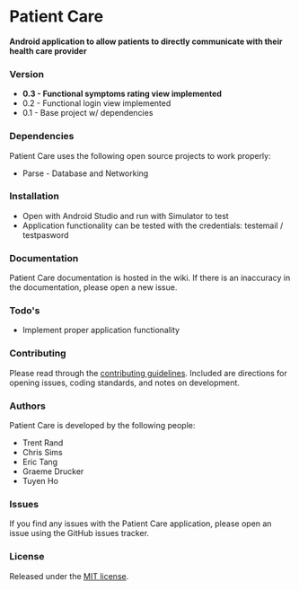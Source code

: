# Patient Care
__Android application to allow patients to directly communicate with their health care provider__


### Version
* __0.3 - Functional symptoms rating view implemented__
* 0.2 - Functional login view implemented
* 0.1 - Base project w/ dependencies

### Dependencies

Patient Care uses the following open source projects to work properly:

* Parse - Database and Networking

### Installation

* Open with Android Studio and run with Simulator to test
* Application functionality can be tested with the credentials: testemail / testpasword

### Documentation

Patient Care documentation is hosted in the wiki. If there is an inaccuracy in the documentation, please open a new issue.

### Todo's

 - Implement proper application functionality
 
### Contributing

Please read through the [contributing guidelines]. Included are directions for opening issues, coding standards, and notes on development.
 
### Authors

Patient Care is developed by the following people:

* Trent Rand
* Chris Sims
* Eric Tang
* Graeme Drucker
* Tuyen Ho

### Issues

If you find any issues with the Patient Care application, please open an issue using the GitHub issues tracker.

### License

Released under the [MIT license].


[trentrand.com]:http://www.trentrand.com
[@trent_rand]:http://twitter.com/trent_rand
[contributing guidelines]:CONTRIBUTING.md
[MIT license]:LICENSE.md
[Apache license]:LICENSE.md
[GPL license]:LICENSE.md

